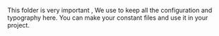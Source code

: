 This folder is very important , We use to keep all the configuration and typography here.
You can make your constant files and use it in your project.
